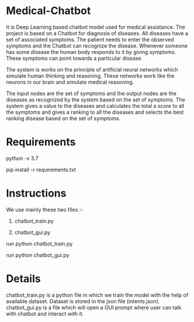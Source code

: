 # Medical-Chatbot
It is Deep Learning based chatbot model used for medical assistance. The project is based on a Chatbot for diagnosis of diseases. All diseases have a set of associated symptoms. The patient needs to enter the observed symptoms and the Chatbot can recognize the disease. Whenever someone has some disease the human body responds to it by giving symptoms. These symptoms can point towards a particular disease.

The system is works on the principle of artificial neural networks which simulate human thinking and reasoning. These networks work like the neurons in our brain and simulate medical reasoning. 
 
The input nodes are the set of symptoms and the output nodes are the diseases as recognized by the system based on the set of symptoms. The system gives a value to the diseases and calculates the total a score to all the symptoms and gives a ranking to all the diseases and selects the best ranking disease based on the set of symptoms.


# Requirements
python -v 3.7

pip install -r requirements.txt 


# Instructions
We use mainly these two files :-

1. chatbot_train.py

2. chatbot_gui.py

run python chatbot_train.py

run python chatbot_gui.py


# Details
chatbot_train.py is a python file in which we train the model with the help of available dataset.
Dataset is stored in the json file (intents.json).
chatbot_gui.py is a file which will open a GUI prompt where user can talk with chatbot and interact with it.
